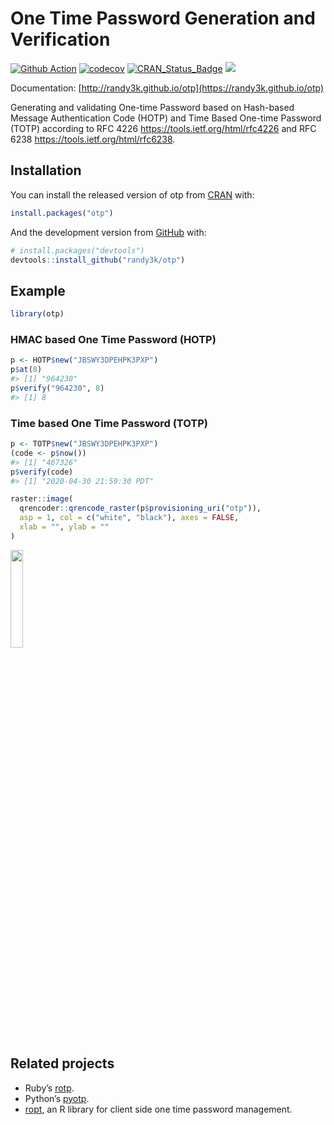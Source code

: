 <!-- README.md is generated from README.Rmd. Please edit that file -->

# One Time Password Generation and Verification

[![Github
Action](https://github.com/randy3k/otp/workflows/build/badge.svg?branch=master)](https://github.com/randy3k/otp)
[![codecov](https://codecov.io/gh/randy3k/otp/branch/master/graph/badge.svg)](https://codecov.io/gh/randy3k/otp)
[![CRAN\_Status\_Badge](http://www.r-pkg.org/badges/version/otp)](https://cran.r-project.org/package=otp)
[![](http://cranlogs.r-pkg.org/badges/grand-total/otp)](https://cran.r-project.org/package=otp)

Documentation: [http://randy3k.github.io/otp](https://randy3k.github.io/otp)

Generating and validating One-time Password based on
Hash-based Message Authentication Code (HOTP)
and Time Based One-time Password (TOTP)
according to RFC 4226 <https://tools.ietf.org/html/rfc4226> and
RFC 6238 <https://tools.ietf.org/html/rfc6238>.

## Installation

You can install the released version of otp from [CRAN](https://CRAN.R-project.org) with:

``` r
install.packages("otp")
```

And the development version from [GitHub](https://github.com/) with:

``` r
# install.packages("devtools")
devtools::install_github("randy3k/otp")
```

## Example

``` r
library(otp)
```

### HMAC based One Time Password (HOTP)

``` r
p <- HOTP$new("JBSWY3DPEHPK3PXP")
p$at(8)
#> [1] "964230"
p$verify("964230", 8)
#> [1] 8
```

### Time based One Time Password (TOTP)

``` r
p <- TOTP$new("JBSWY3DPEHPK3PXP")
(code <- p$now())
#> [1] "467326"
p$verify(code)
#> [1] "2020-04-30 21:59:30 PDT"
```

``` r
raster::image(
  qrencoder::qrencode_raster(p$provisioning_uri("otp")),
  asp = 1, col = c("white", "black"), axes = FALSE,
  xlab = "", ylab = ""
)
```

<img src="https://i.imgur.com/k0bXKE1.png" width="20%" />

## Related projects

  - Ruby’s [rotp](https://github.com/mdp/rotp).
  - Python’s [pyotp](https://github.com/pyauth/pyotp).
  - [ropt](https://github.com/wrathematics/rotp), an R library for client side one time password management.
